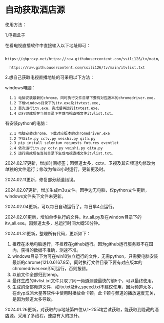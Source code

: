# 自动获取酒店源 #

使用方法：

1.电视盒子

  在看电视直播软件中直接输入以下地址即可：
  
      https://ghproxy.net/https://raw.githubusercontent.com/ssili126/tv/main/itvlist.txt
      
      https://raw.githubusercontent.com/ssili126/tv/main/itvlist.txt
  
2.想自己获取电视直播地址的可采用以下方法：

  windows电脑：
  
      1.1 电脑安装最新的chrome，同时执行文件目录下要有对应版本的chromedriver.exe，
      1.2 下载windows目录下的itv.exe及itvtest.exe,
      1.3 首先运行itv.exe，完成后再运行itvtest.exe，
      1.4 运行完成后在当前目录下生成电视直播文件itvlist.txt。
  
  有安装python的电脑：
  
      2.1 电脑安装chrome，下载对应版本的chromedriver.exe
      2.2 下载itv.py cctv.py weishi.py qita.py
      2.3 pip install selenium requests futures eventlet
      2.4 依次运行itv.py cctv.py weishi.py qita.py
      2.5 运行完成后在当前目录下生成电视直播文件itvlist.txt。
      
  
2024.02.17更新，增加时间标签；因频道太多，cctv、卫视及其它频道均修改为单独的文件运行；修改为每四小时运行，更新更及时。

2024.02.11更新，修复部分频道错误。

2024.02.07更新，增加生成m3u文件。因手边无电脑，仅python文件更新，windows文件夹下文件未更新。

2024.02.04更新，可以每日自动运行了。每日早4点运行。

2024.02.01更新，增加单步执行的文件。itv_all.py及在window目录下的itv_all.exe。因频道太多，总运行时间大概50分钟。

2024.01.31更新，整理所有代码，更新如下：

1. 推荐在本地电脑运行，不推荐在github运行。因为github运行服务器不在国内，获得的数据不准确，测速不准。
2. windows目录下为可在win10独立运行的文件，无需python，只需要电脑安装最新的chrome(121.0.6167.85)，同时执行文件目录下要有对应版本的chromedriver.exe即可运行，否则报错。
3. 以前文件全部归到temp。
4. 最终生成的itvlist.txt文件只取了同一频道测速最快的前5个，可以最终使用。
5. 生成的全部频道文件，如itv.txt及itv_speed.txt不建议使用，因为频道太多，在diyp或派大星等软件中使用时播放会卡顿。此卡顿与频道的播放速度无关，是因为频道太多导致。

2024.01.26更新，对获取的ip地址第四位从1~255均尝试获取，能获取到隐藏的酒店源。采用了多线程，速度有大的提升。
